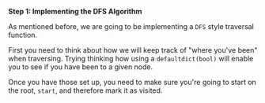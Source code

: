 <!---title{print_ordered_file_structure() Function Part 1}--->    

<!--badges={Python:9,Algorithms:9}-->

<!--concepts={directedGraphs, introToGraphs, useOfGraphs, Depth First Search (DFS), Stack Manipulation}-->

**Step 1: Implementing the DFS Algorithm**

As mentioned before, we are going to be implementing a `DFS` style traversal function. 

First you need to think about how we will keep track of "where you've been" when traversing. Trying thinking how using a `defaultdict(bool)` will enable you to see if you have been to a given node. 

Once you have those set up, you need to make sure you're going to start on the root, `start`, and therefore mark it as visited. 
